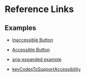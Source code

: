 # Reference Links

## Examples
- [Inaccessible Button](https://codepen.io/anuradha15/pen/qBOpmWE)
- [Accessible Button](https://codepen.io/anuradha15/pen/xxwpdxx)
- [aria-expanded example](https://codepen.io/anuradha15/pen/RwWyGeO)





- [keyCodesToSupportAccessibility](https://gist.github.com/anuk79/78c1a7520a1649779b91c8663155d84f)
